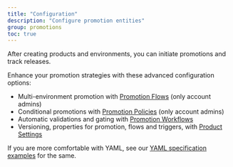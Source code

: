 ```yaml
---
title: "Configuration"
description: "Configure promotion entities"
group: promotions
toc: true
---
```


After creating products and environments, you can initiate promotions and track releases. 

Enhance your promotion strategies with these advanced configuration options:
* Multi-environment promotion with [Promotion Flows]({{site.baseurl}}/docs/promotions/entities/promotion-flow/) (only account admins)
* Conditional promotions with [Promotion Policies]({{site.baseurl}}/docs/promotions/entities/promotion-policy/) (only account admins)
* Automatic validations and gating with [Promotion Workflows]({{site.baseurl}}/docs/promotions/entities/promotion-workflow/)
* Versioning, properties for promotion, flows and triggers, with [Product Settings]({{site.baseurl}}/docs/promotions/entities/product-promotion-props/)

If you are more comfortable with YAML, see our [YAML specification examples]({{site.baseurl}}/docs/promotions/entities/yaml/) for the same.
